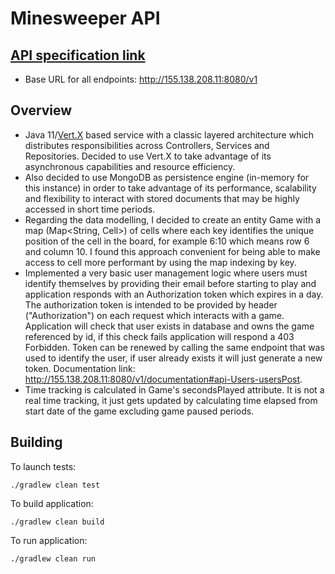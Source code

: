 # Minesweeper API

## [API specification link](http://155.138.208.11:8080/v1/documentation)

* Base URL for all endpoints: http://155.138.208.11:8080/v1

## Overview

* Java 11/[Vert.X](https://vertx.io/) based service with a classic layered architecture which distributes responsibilities across Controllers, Services and Repositories.
Decided to use Vert.X to take advantage of its asynchronous capabilities and resource efficiency.
* Also decided to use MongoDB as persistence engine (in-memory for this instance) in order to take advantage of its performance, scalability and flexibility to interact with stored documents that may be highly accessed in short time periods.
* Regarding the data modelling, I decided to create an entity Game with a map (Map<String, Cell>) of cells where each key identifies the unique position of the cell in the board, for example 6:10 which means row 6 and column 10.
I found this approach convenient for being able to make access to cell more performant by using the map indexing by key.
* Implemented a very basic user management logic where users must identify themselves by providing their email before starting to play and application responds with an Authorization token which expires in a day.
  The authorization token is intended to be provided by header ("Authorization") on each request which interacts with a game.
  Application will check that user exists in database and owns the game referenced by id, if this check fails application will respond a 403 Forbidden.
  Token can be renewed by calling the same endpoint that was used to identify the user, if user already exists it will just generate a new token.
  Documentation link: http://155.138.208.11:8080/v1/documentation#api-Users-usersPost.
* Time tracking is calculated in Game's secondsPlayed attribute. It is not a real time tracking, it just gets updated by calculating time elapsed from start date of the game excluding game paused periods.

## Building

To launch tests:
```
./gradlew clean test
```

To build application:
```
./gradlew clean build
```

To run application:
```
./gradlew clean run
```
